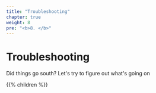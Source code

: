 ```yaml
---
title: "Troubleshooting"
chapter: true
weight: 8
pre: "<b>8. </b>"
---
```


# Troubleshooting

Did things go south? Let's try to figure out what's going on

{{% children %}}
